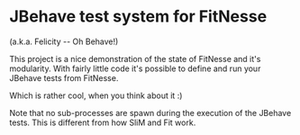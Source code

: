 JBehave test system for FitNesse
================================
(a.k.a. Felicity -- Oh Behave!)

This project is a nice demonstration of the state of FitNesse and it's modularity. With fairly little code
it's possible to define and run your JBehave tests from FitNesse.

Which is rather cool, when you think  about it :)


Note that no sub-processes are spawn during the execution of the JBehave tests. This is different from how SliM and Fit work.
